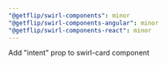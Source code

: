 ```yaml
---
"@getflip/swirl-components": minor
"@getflip/swirl-components-angular": minor
"@getflip/swirl-components-react": minor
---
```


Add "intent" prop to swirl-card component
